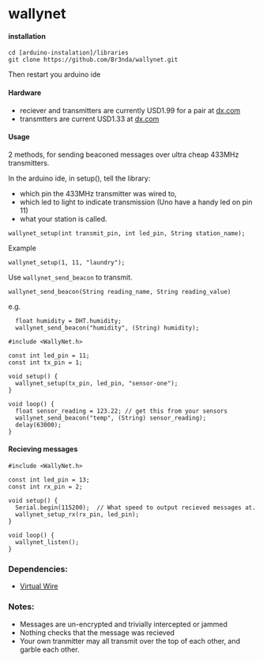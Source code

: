 # wallynet

#### installation

```
cd [arduino-instalation]/libraries
git clone https://github.com/Br3nda/wallynet.git
```

Then restart you arduino ide

#### Hardware

* reciever and transmitters are currently USD1.99 for a pair at [dx.com](http://www.dx.com/p/433mhz-rf-transmitter-module-receiver-module-link-kit-for-arduino-arm-mcu-wl-green-220194)
* transmtters are current USD1.33 at [dx.com](http://www.dx.com/p/433mhz-wireless-transmitter-module-superregeneration-for-arduino-green-149254)



#### Usage

2 methods, for sending beaconed messages over ultra cheap 433MHz transmitters.

In the arduino ide, in setup(), tell the library:

 * which pin the 433MHz transmitter was wired to, 
 * which led to light to indicate transmission (Uno have a handy led on pin 11)
 * what your station is called. 

`wallynet_setup(int transmit_pin, int led_pin, String station_name);`

Example 

```
wallynet_setup(1, 11, "laundry");
```


Use `wallynet_send_beacon`  to transmit. 

```
wallynet_send_beacon(String reading_name, String reading_value)
```

e.g.

```
  float humidity = DHT.humidity;  
  wallynet_send_beacon("humidity", (String) humidity);
```

```
#include <WallyNet.h>

const int led_pin = 11;
const int tx_pin = 1;

void setup() {
  wallynet_setup(tx_pin, led_pin, "sensor-one");
}

void loop() {
  float sensor_reading = 123.22; // get this from your sensors
  wallynet_send_beacon("temp", (String) sensor_reading);
  delay(63000);
}
```

#### Recieving messages

```
#include <WallyNet.h>

const int led_pin = 13;
const int rx_pin = 2;

void setup() {
  Serial.begin(115200);  // What speed to output recieved messages at.
  wallynet_setup_rx(rx_pin, led_pin);
}

void loop() {
  wallynet_listen();
}
```


### Dependencies:

* [Virtual Wire](https://www.pjrc.com/teensy/td_libs_VirtualWire.html)

### Notes:
 
* Messages are un-encrypted and trivially intercepted or jammed
* Nothing checks that the message was recieved
* Your own tranmitter may all transmit over the top of each other, and garble each other.
